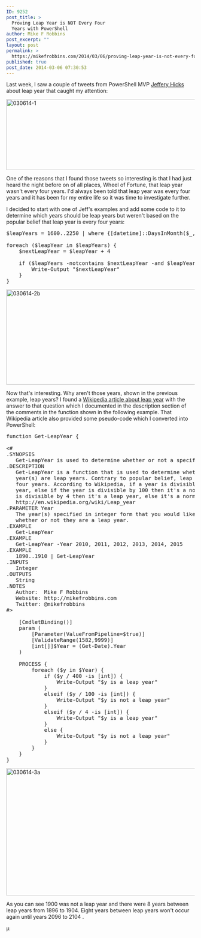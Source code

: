 ```yaml
---
ID: 9252
post_title: >
  Proving Leap Year is NOT Every Four
  Years with PowerShell
author: Mike F Robbins
post_excerpt: ""
layout: post
permalink: >
  https://mikefrobbins.com/2014/03/06/proving-leap-year-is-not-every-four-years-with-powershell/
published: true
post_date: 2014-03-06 07:30:53
---
```

Last week, I saw a couple of tweets from PowerShell MVP <a href="http://twitter.com/JeffHicks" target="_blank">Jeffery Hicks</a> about leap year that caught my attention:

<a href="http://twitter.com/JeffHicks" target="_blank"><img class="alignnone size-full wp-image-9253" alt="030614-1" src="http://mikefrobbins.com/wp-content/uploads/2014/03/030614-1.png" width="590" height="189" /></a>

One of the reasons that I found those tweets so interesting is that I had just heard the night before on of all places, Wheel of Fortune, that leap year wasn't every four years. I'd always been told that leap year was every four years and it has been for my entire life so it was time to investigate further.

I decided to start with one of Jeff's examples and add some code to it to determine which years should be leap years but weren't based on the popular belief that leap year is every four years:
<pre class="lang:ps decode:true">$leapYears = 1600..2250 | where {[datetime]::DaysInMonth($_,2) -eq 29}

foreach ($leapYear in $leapYears) {
    $nextLeapYear = $leapYear + 4

    if ($leapYears -notcontains $nextLeapYear -and $leapYear -ne $leapYears[-1]) {
        Write-Output "$nextLeapYear"
    }
}</pre>
<a href="http://mikefrobbins.com/wp-content/uploads/2014/03/030614-2b.png"><img class="alignnone size-full wp-image-9271" alt="030614-2b" src="http://mikefrobbins.com/wp-content/uploads/2014/03/030614-2b.png" width="872" height="254" /></a>

Now that's interesting. Why aren't those years, shown in the previous example, leap years? I found a <a href="http://en.wikipedia.org/wiki/Leap_year" target="_blank">Wikipedia article about leap year</a> with the answer to that question which I documented in the description section of the comments in the function shown in the following example. That Wikipedia article also provided some pseudo-code which I converted into PowerShell:
<pre class="lang:ps decode:true crayon-selected" title="Get-LeapYear">function Get-LeapYear {

&lt;#
.SYNOPSIS
   Get-LeapYear is used to determine whether or not a specific year is a leap year.
.DESCRIPTION
   Get-LeapYear is a function that is used to determine whether or not the specified
   year(s) are leap years. Contrary to popular belief, leap year does not occur every
   four years. According to Wikipedia, if a year is divisible by 400 then it's a leap
   year, else if the year is divisible by 100 then it's a normal year, else if the year
   is divisible by 4 then it's a leap year, else it's a normal year. Source:
   http://en.wikipedia.org/wiki/Leap_year
.PARAMETER Year
   The year(s) specified in integer form that you would like to determine
   whether or not they are a leap year.
.EXAMPLE
   Get-LeapYear
.EXAMPLE
   Get-LeapYear -Year 2010, 2011, 2012, 2013, 2014, 2015
.EXAMPLE
   1890..1910 | Get-LeapYear
.INPUTS
   Integer
.OUTPUTS
   String
.NOTES
   Author:  Mike F Robbins
   Website: http://mikefrobbins.com
   Twitter: @mikefrobbins
#&gt;

    [CmdletBinding()]
    param (
        [Parameter(ValueFromPipeline=$true)]
        [ValidateRange(1582,9999)]
        [int[]]$Year = (Get-Date).Year
    )

    PROCESS {
        foreach ($y in $Year) {
            if ($y / 400 -is [int]) {
                Write-Output "$y is a leap year"
            }
            elseif ($y / 100 -is [int]) {
                Write-Output "$y is not a leap year"
            }
            elseif ($y / 4 -is [int]) {
                Write-Output "$y is a leap year"
            }
            else {
                Write-Output "$y is not a leap year"
            }
        }
    }
}</pre>
<a href="http://mikefrobbins.com/wp-content/uploads/2014/03/030614-3a.png"><img class="alignnone size-full wp-image-9275" alt="030614-3a" src="http://mikefrobbins.com/wp-content/uploads/2014/03/030614-3a.png" width="881" height="340" /></a>

As you can see 1900 was not a leap year and there were 8 years between leap years from 1896 to 1904. Eight years between leap years won't occur again until years 2096 to 2104 .

µ